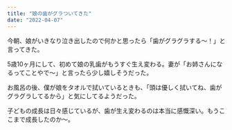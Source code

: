 ```yaml
---
title: "娘の歯がグラついてきた"
date: "2022-04-07"
---
```


今朝、娘がいきなり泣き出したので何かと思ったら「歯がグラグラする〜！」と言ってきた。

5歳10ヶ月にして、初めて娘の乳歯がもうすぐ生え変わる。妻が「お姉さんになるってことやで〜」と言ったら少し嬉しそうだった。

お風呂の後、僕が娘をタオルで拭いているときも、「頭は優しく拭いてね、歯がグラグラしてるから」と気にしてるようだった。

子どもの成長は日々感じているが、歯が生え変わるのは本当に感慨深い。もうここまで成長したのか〜。

